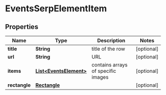 

# EventsSerpElementItem


## Properties

| Name | Type | Description | Notes |
|------------ | ------------- | ------------- | -------------|
|**title** | **String** | title of the row |  [optional] |
|**url** | **String** | URL |  [optional] |
|**items** | [**List&lt;EventsElement&gt;**](EventsElement.md) | contains arrays of specific images |  [optional] |
|**rectangle** | [**Rectangle**](Rectangle.md) |  |  [optional] |



